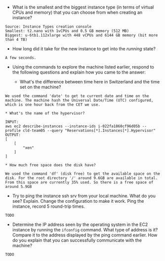 * What is the smallest and the biggest instance type (in terms of
  virtual CPUs and memory) that you can choose from when creating an
  instance?

```
Source: Instance Types creation console
Smallest: t2.nano with 1vCPUs and 0.5 GB memory (512 MB) 
Biggest: u-6tb1.112xlarge with 448 vCPUs and 6144 GB memory (bit more than 4 TB)
```

* How long did it take for the new instance to get into the _running_
  state?

```
A few seconds.
```

* Using the commands to explore the machine listed earlier, respond to
  the following questions and explain how you came to the answer:

    * What's the difference between time here in Switzerland and the time set on
      the machine?
```
We used the command 'date' to get te current date and time on the machine. The machine hash the Universal Date/Time (UTC) configured, which is one hour back from the CET we use.
```

    * What's the name of the hypervisor?
```
INPUT:
aws ec2 describe-instances --instance-ids i-022fa1860cf96d05b --profile cld-team05 --query "Reservations[*].Instances[*].Hypervisor"
OUTPUT:
[
    [
        "xen"
    ]
]
```

    * How much free space does the disk have?
```
We used the command 'df' (disk free) to get the available space on the disk. For the root directory '/' around 9.6GB are available in total. From this space are currently 35% used. So there is a free space of around 5.9GB
```


* Try to ping the instance ssh srv from your local machine. What do you see?
  Explain. Change the configuration to make it work. Ping the
  instance, record 5 round-trip times.

```
TODO
```

* Determine the IP address seen by the operating system in the EC2
  instance by running the `ifconfig` command. What type of address
  is it? Compare it to the address displayed by the ping command
  earlier. How do you explain that you can successfully communicate
  with the machine?

```
TODO
```
